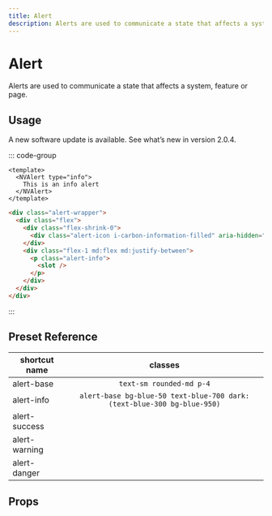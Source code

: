 ```yaml
---
title: Alert
description: Alerts are used to communicate a state that affects a system, feature or page.
---
```


# Alert

Alerts are used to communicate a state that affects a system, feature or page.

## Usage

<script setup>
import Alert from '../.vitepress/theme/components/Alert.vue'
</script>

<div class="vp-raw">
  <Alert>
    A new software update is available. See what’s new in version 2.0.4.
  </Alert>
</div>

::: code-group

```vue [Component]
<template>
  <NVAlert type="info">
    This is an info alert
  </NVAlert>
</template>
```

```html [HTML]
<div class="alert-wrapper">
  <div class="flex">
    <div class="flex-shrink-0">
      <div class="alert-icon i-carbon-information-filled" aria-hidden="true" />
    </div>
    <div class="flex-1 md:flex md:justify-between">
      <p class="alert-info">
        <slot />
      </p>
    </div>
  </div>
</div>
```

:::

## Preset Reference

| shortcut name   |                classes                |
| --------------- | :-----------------------------------: |
| alert-base   |       `text-sm rounded-md p-4`        |
| alert-info | `alert-base bg-blue-50 text-blue-700 dark:(text-blue-300 bg-blue-950)` |
| alert-success    |                                       |
| alert-warning |                                       |
| alert-danger  |                                       |

## Props
